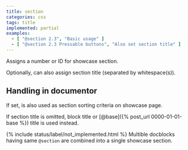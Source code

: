 ```yaml
---
title: section
categories: css
tags: title
implemented: partial
examples:
  - [ "@section 2.3", "Basic usage" ]
  - [ "@section 2.3 Pressable buttons", "Also set section title" ]
---
```


Assigns a number or ID for showcase section.

Optionally, can also assign section title (separated by whitespace(s)).


Handling in documentor
-----
If set, is also used as section sorting criteria on showcase page.

If section title is omitted, block title or [@base]({% post_url 0000-01-01-base %}) title is used instead.

{% include status/label/not_implemented.html %} Multible docblocks having same `@section` are combined into a single showcase section.

